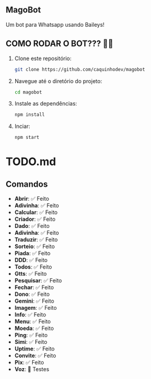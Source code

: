 ## MagoBot

Um bot para Whatsapp usando Baileys!

## COMO RODAR O BOT??? 🚀🤔

1. Clone este repositório:
   ```bash
   git clone https://github.com/caquinhodev/magobot
   ```
2. Navegue até o diretório do projeto:
   ```bash
   cd magobot
   ```
3. Instale as dependências:
   ```bash
   npm install
   ```
4. Inciar:
   ```bash
   npm start
   ```

# TODO.md

## Comandos

- **Abrir**: ✅ Feito
- **Adivinha**: ✅ Feito
- **Calcular**: ✅ Feito
- **Criador**: ✅ Feito
- **Dado**: ✅ Feito
- **Adivinha**: ✅ Feito
- **Traduzir**: ✅ Feito
- **Sorteio**: ✅ Feito
- **Piada**: ✅ Feito
- **DDD**: ✅ Feito
- **Todos**: ✅ Feito
- **Gtts**: ✅ Feito
- **Pesquisar**: ✅ Feito
- **Fechar**: ✅ Feito
- **Dono**: ✅ Feito
- **Gemini**: ✅ Feito
- **Imagem**: ✅ Feito
- **Info**: ✅ Feito
- **Menu**: ✅ Feito
- **Moeda**: ✅ Feito
- **Ping**: ✅ Feito
- **Simi**: ✅ Feito
- **Uptime**: ✅ Feito
- **Convite**: ✅ Feito
- **Pix**: ✅ Feito
- **Voz**: 🔄 Testes
